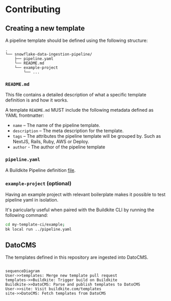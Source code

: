 # Contributing

## Creating a new template

A pipeline template should be defined using the following structure:

```
.
└── snowflake-data-ingestion-pipeline/
    ├── pipeline.yaml
    └── README.md
    └── example-project
        └── ...
```

### `README.md`

This file contains a detailed description of what a specific template definition is and how it works.

A template `README.md` MUST include the following metadata defined as YAML frontmatter:

- `name` – The name of the pipeline template.
- `description` – The meta description for the template.
- `tags` – The attributes the pipeline template will be grouped by. Such as NextJS, Rails, Ruby, AWS or Deploy.
- `author` - The author of the pipeline template

### `pipeline.yaml`

A Buildkite Pipeline definition [file](https://buildkite.com/docs/pipelines/defining-steps).

### `example-project` (optional)

Having an example project with relevant boilerplate makes it possible to test pipeline yaml in isolation.

It's paricularly useful when paired with the Buildkite CLI by running the following command:

```sh
cd my-template-ci/example;
bk local run ../pipeline.yaml
```

## DatoCMS

The templates defined in this repository are ingested into DatoCMS.

```mermaid

sequenceDiagram
User->>templates: Merge new template pull request
templates->>Buildkite: Trigger build on Buildkite
Buildkite->>DatoCMS: Parse and publish templates to DatoCMS
User->>site: Visit buildkite.com/templates
site->>DatoCMS: Fetch templates from DatoCMS
```
